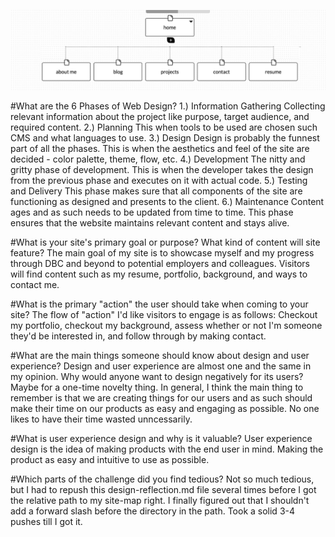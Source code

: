 ![Image of site-map](imgs/site-map.png)

#What are the 6 Phases of Web Design?
1.) Information Gathering
		Collecting relevant information about the project like purpose, target audience, and required content.
2.) Planning
		This when tools to be used are chosen such CMS and what languages to use.
3.) Design
		Design is probably the funnest part of all the phases. This is when the aesthetics and feel of the site are decided - color palette, theme, flow, etc.
4.) Development
		The nitty and gritty phase of development. This is when the developer takes the design from the previous phase and executes on it with actual code.
5.) Testing and Delivery
		This phase makes sure that all components of the site are functioning as designed and presents to the client.
6.) Maintenance
		Content ages and as such needs to be updated from time to time. This phase ensures that the website maintains relevant content and stays alive.

#What is your site's primary goal or purpose? What kind of content will site feature?
The main goal of my site is to showcase myself and my progress through DBC and beyond to potential employers and colleagues. Visitors will find content such as my resume, portfolio, background, and ways to contact me.

#What is the primary "action" the user should take when coming to your site?
The flow of "action" I'd like visitors to engage is as follows: Checkout my portfolio, checkout my background, assess whether or not I'm someone they'd be interested in, and follow through by making contact.

#What are the main things someone should know about design and user experience?
Design and user experience are almost one and the same in my opinion. Why would anyone want to design negatively for its users? Maybe for a one-time novelty thing. In general, I think the main thing to remember is that we are creating things for our users and as such should make their time on our products as easy and engaging as possible. No one likes to have their time wasted unncessarily.

#What is user experience design and why is it valuable?
User experience design is the idea of making products with the end user in mind. Making the product as easy and intuitive to use as possible. 

#Which parts of the challenge did you find tedious?
Not so much tedious, but I had to repush this design-reflection.md file several times before I got the relative path to my site-map right. I finally figured out that I shouldn't add a forward slash before the directory in the path. Took a solid 3-4 pushes till I got it.